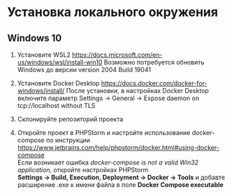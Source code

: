 # Установка локального окружения

## Windows 10

1. Установите WSL2 https://docs.microsoft.com/en-us/windows/wsl/install-win10
   Возможно потребуется обновить Windows до версии version 2004 Build 19041

2. Установите Docker Desktop https://docs.docker.com/docker-for-windows/install/
   После установки, в настройках Docker Desktop включите параметр Settings -> General -> Expose daemon on tcp://localhost without TLS
   
3. Склонируйте репозиторий проекта  

4. Откройте проект в PHPStorm и настройте использование docker-compose по инструкции https://www.jetbrains.com/help/phpstorm/docker.html#using-docker-compose  
   Если возникает ошибка _docker-compose is not a valid Win32 application_, откройте настройках PHPStorm  
   **Settings -> Build, Execution, Deployment -> Docker -> Tools** и добавте расширение .exe к имени файла в поле **Docker Compose executable**


   

